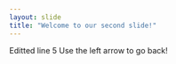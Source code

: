 ```yaml
---
layout: slide
title: "Welcome to our second slide!"
---
```

Editted line 5
Use the left arrow to go back!
